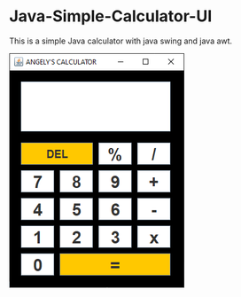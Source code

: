 # Java-Simple-Calculator-UI
This is a simple Java calculator with java swing and java awt.

![SamplePicture](calcu.png)
